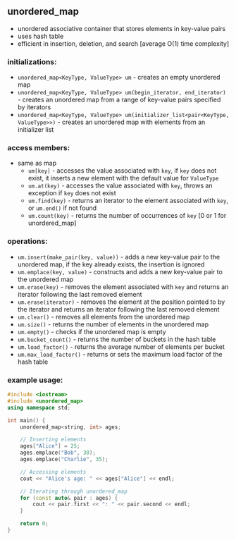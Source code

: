 ## unordered_map

- unordered associative container that stores elements in key-value pairs
- uses hash table
- efficient in insertion, deletion, and search [average O(1) time complexity]


### initializations:

- `unordered_map<KeyType, ValueType> um` - creates an empty unordered map
- `unordered_map<KeyType, ValueType> um(begin_iterator, end_iterator)` - creates an unordered map from a range of key-value pairs specified by iterators
- `unordered_map<KeyType, ValueType> um(initializer_list<pair<KeyType, ValueType>>)` - creates an unordered map with elements from an initializer list


### access members:

- same as map
    - `um[key]` - accesses the value associated with `key`, if `key` does not exist, it inserts a new element with the default value for `ValueType`
    - `um.at(key)` - accesses the value associated with `key`, throws an exception if `key` does not exist
    - `um.find(key)` - returns an iterator to the element associated with `key`, or `um.end()` if not found
    - `um.count(key)` - returns the number of occurrences of `key` [0 or 1 for unordered_map]


### operations:

- `um.insert(make_pair(key, value))` - adds a new key-value pair to the unordered map, if the key already exists, the insertion is ignored
- `um.emplace(key, value)` - constructs and adds a new key-value pair to the unordered map
- `um.erase(key)` - removes the element associated with `key` and returns an iterator following the last removed element
- `um.erase(iterator)` - removes the element at the position pointed to by the iterator and returns an iterator following the last removed element
- `um.clear()` - removes all elements from the unordered map
- `um.size()` - returns the number of elements in the unordered map
- `um.empty()` - checks if the unordered map is empty
- `um.bucket_count()` - returns the number of buckets in the hash table
- `um.load_factor()` - returns the average number of elements per bucket
- `um.max_load_factor()` - returns or sets the maximum load factor of the hash table


### example usage:

```cpp
#include <iostream>
#include <unordered_map>
using namespace std;

int main() {
    unordered_map<string, int> ages;

    // Inserting elements
    ages["Alice"] = 25;
    ages.emplace("Bob", 30);
    ages.emplace("Charlie", 35);

    // Accessing elements
    cout << "Alice's age: " << ages["Alice"] << endl;

    // Iterating through unordered_map
    for (const auto& pair : ages) {
        cout << pair.first << ": " << pair.second << endl;
    }

    return 0;
}
```
